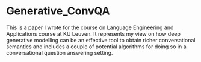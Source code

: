 # Generative_ConvQA

This is a paper I wrote for the course on Language Engineering and Applications course at KU Leuven. It represents
my view on how deep generative modelling can be an effective tool to obtain richer conversational semantics and
includes a couple of potential algorithms for doing so in a conversational question answering setting.
